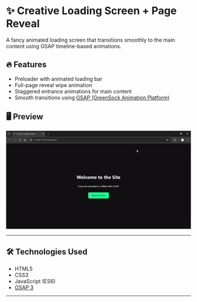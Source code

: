 # ✨ Creative Loading Screen + Page Reveal

A fancy animated loading screen that transitions smoothly to the main content using GSAP timeline-based animations.

## 🔥 Features

- Preloader with animated loading bar
- Full-page reveal wipe animation
- Staggered entrance animations for main content
- Smooth transitions using [GSAP (GreenSock Animation Platform)](https://gsap.com)

## 🖥️ Preview

![Loading Preview](./Assets/CreativeLoadingScreen-GoogleChrome2025-05-2702-12-39-ezgif.com-video-to-gif-converter.gif)  

---

## 🛠️ Technologies Used

- HTML5
- CSS3
- JavaScript (ES6)
- [GSAP 3](https://cdnjs.com/libraries/gsap)

---